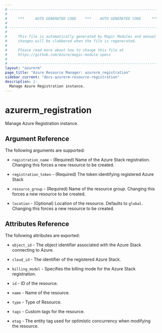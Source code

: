 ```yaml
---
# ----------------------------------------------------------------------------
#
#     ***     AUTO GENERATED CODE    ***    AUTO GENERATED CODE     ***
#
# ----------------------------------------------------------------------------
#
#     This file is automatically generated by Magic Modules and manual
#     changes will be clobbered when the file is regenerated.
#
#     Please read more about how to change this file at
#     https://github.com/Azure/magic-module-specs
#
# ----------------------------------------------------------------------------
layout: "azurerm"
page_title: "Azure Resource Manager: azurerm_registration"
sidebar_current: "docs-azurerm-resource-registration"
description: |-
  Manage Azure Registration instance.
---
```


# azurerm_registration

Manage Azure Registration instance.


## Argument Reference

The following arguments are supported:

* `registration_name` - (Required) Name of the Azure Stack registration. Changing this forces a new resource to be created.

* `registration_token` - (Required) The token identifying registered Azure Stack

* `resource_group` - (Required) Name of the resource group. Changing this forces a new resource to be created.

* `location` - (Optional) Location of the resource. Defaults to `global`. Changing this forces a new resource to be created.

## Attributes Reference

The following attributes are exported:

* `object_id` - The object identifier associated with the Azure Stack connecting to Azure.

* `cloud_id` - The identifier of the registered Azure Stack.

* `billing_model` - Specifies the billing mode for the Azure Stack registration.

* `id` - ID of the resource.

* `name` - Name of the resource.

* `type` - Type of Resource.

* `tags` - Custom tags for the resource.

* `etag` - The entity tag used for optimistic concurrency when modifying the resource.
